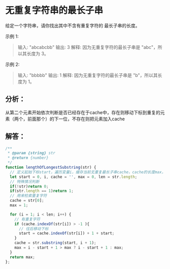 # 无重复字符串的最长子串
给定一个字符串，请你找出其中不含有重复字符的 最长子串的长度。  

示例 1:
> 输入: "abcabcbb"
> 输出: 3 
> 解释: 因为无重复字符的最长子串是 "abc"，所以其长度为 3。

示例 2:
> 输入: "bbbbb"
> 输出: 1
> 解释: 因为无重复字符的最长子串是 "b"，所以其长度为 1。

## 分析：
从第二个元素开始依次判断是否已经存在于cache中，存在则移动下标到重复的元素（两个，前面那个）的下一位，不存在则把元素加入cache

## 解答：
```js
/**
 * @param {string} str
 * @return {number}
 */
function lengthOfLongestSubstring(str) {
  // 定义起始下标start，遍历变量i，缓存当前无重复最长子串cache，cache的长度max，字符串长度length
  let start = 0, i, cache = '', max = 0, len = str.length;
  // 特殊情况判断
  if(!str)return 0;
  if(str.length == 1)return 1;
  // 用来检索重复字符
  cache = str[0];
  max = 1;

  for (i = 1; i < len; i++) {
    // 有重复字符
    if (cache.indexOf(str[i]) > -1 ){
      // 往后移动下标
      start = cache.indexOf(str[i]) + 1 + start;
    }
    cache = str.substring(start, i + 1);
    max = i - start + 1 > max ? i - start + 1 : max;
  }
  return max;
};
```
